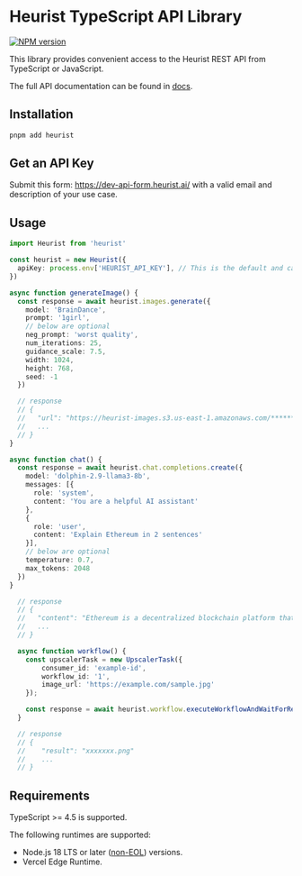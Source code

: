 # Heurist TypeScript API Library

[![NPM version](https://img.shields.io/npm/v/heurist.svg)](https://npmjs.org/package/heurist)

This library provides convenient access to the Heurist REST API from TypeScript or JavaScript.

The full API documentation can be found in [docs](https://sdk.heurist.ai/).

## Installation

```sh
pnpm add heurist
```

## Get an API Key

Submit this form: https://dev-api-form.heurist.ai/ with a valid email and description of your use case.

## Usage

```ts
import Heurist from 'heurist'

const heurist = new Heurist({
  apiKey: process.env['HEURIST_API_KEY'], // This is the default and can be omitted
})

async function generateImage() {
  const response = await heurist.images.generate({
    model: 'BrainDance',
    prompt: '1girl',
    // below are optional
    neg_prompt: 'worst quality',
    num_iterations: 25,
    guidance_scale: 7.5,
    width: 1024,
    height: 768,
    seed: -1
  })

  // response
  // {
  //   "url": "https://heurist-images.s3.us-east-1.amazonaws.com/**********.png"
  //   ...
  // }
}

async function chat() {
  const response = await heurist.chat.completions.create({
    model: 'dolphin-2.9-llama3-8b',
    messages: [{
      role: 'system',
      content: 'You are a helpful AI assistant'
    },
    {
      role: 'user',
      content: 'Explain Ethereum in 2 sentences'
    }],
    // below are optional
    temperature: 0.7,
    max_tokens: 2048
  })
}

  // response
  // {
  //   "content": "Ethereum is a decentralized blockchain platform that enables developers to build and deploy smart contracts. It allows users to exchange value and perform transactions without the need for intermediaries like banks or financial institutions."
  //   ...
  // }

  async function workflow() {
    const upscalerTask = new UpscalerTask({
        consumer_id: 'example-id',
        workflow_id: '1',
        image_url: 'https://example.com/sample.jpg'
    });

    const response = await heurist.workflow.executeWorkflowAndWaitForResult(upscalerTask);
  }

  // response
  // {
  //    "result": "xxxxxxx.png"
  //    ...
  // }

```

## Requirements

TypeScript >= 4.5 is supported.

The following runtimes are supported:

- Node.js 18 LTS or later ([non-EOL](https://endoflife.date/nodejs)) versions.
- Vercel Edge Runtime.
